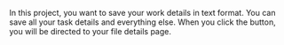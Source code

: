 In this project, you want to save your work details in text format. You can save all your task details and everything else. When you click the button, you will be directed to your file details page.
